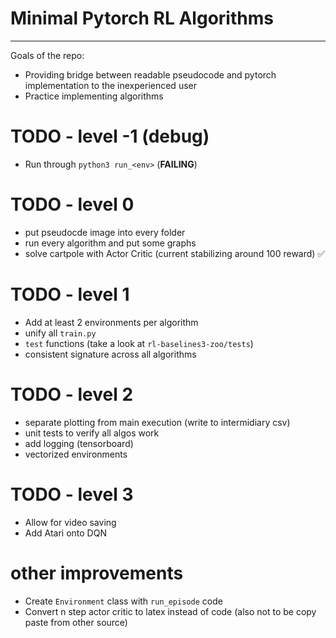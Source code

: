 # Minimal Pytorch RL Algorithms

----

Goals of the repo:
- Providing bridge between readable pseudocode and pytorch implementation to the inexperienced user
- Practice implementing algorithms 

# TODO - level -1 (debug)
- Run through `python3 run_<env>` (**FAILING**)

# TODO - level 0

- put pseudocde image into every folder
- run every algorithm and put some graphs
- solve cartpole with Actor Critic (current stabilizing around 100 reward) ✅

# TODO - level 1
- Add at least 2 environments per algorithm
- unify all `train.py`
- `test` functions (take a look at `rl-baselines3-zoo/tests`)
- consistent signature across all algorithms

# TODO - level 2
- separate plotting from main execution (write to intermidiary csv)
- unit tests to verify all algos work
- add logging (tensorboard)
- vectorized environments

# TODO - level 3
- Allow for video saving
- Add Atari onto DQN



# other improvements
- Create `Environment` class with `run_episode` code
- Convert n step actor critic to latex instead of code (also not to be copy paste from other source)
